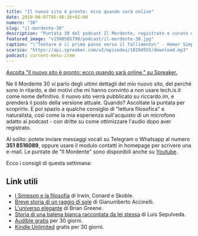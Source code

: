 ```yaml
---
title: "Il nuovo sito è pronto: ecco quando sarà online"
date: 2019-06-07T05:46:26+02:00
numero: "30"
slug: "il-mordente-30"
description: "Puntata 30 del podcast Il Mordente, registrato e curato da Riccardo Palombo."
featured_image: "v1560585790/podcast/il-mordente-30.jpg"
caption: "\"Tentare è il primo passo verso il fallimento\" - Homer Simpson. L'illustrazione è un omaggio di Felix Petruska."
scarica: "https://api.spreaker.com/v2/episodes/18194555/download.mp3"
podcast: current-menu-item
---
```


<a class="spreaker-player" href="https://www.spreaker.com/episode/18194555" data-resource="episode_id=18194555" data-width="100%" data-height="200" data-theme="light" data-playlist="false" data-playlist-continuous="false" data-autoplay="false" data-live-autoplay="false" data-chapters-image="true" data-episode-image-position="right" data-hide-logo="false" data-hide-likes="false" data-hide-comments="false" data-hide-sharing="false" data-hide-download="true" >Ascolta "Il nuovo sito è pronto: ecco quando sarà online." su Spreaker.</a>

Ne Il Mordente 30 vi parlo degli ultimi dettagli del mio nuovo sito, del perché sono in ritardo, e dei motivi che mi hanno convinto a non usare tech.is.it come nome definitivo. Il nuovo sito verrà pubblicato su riccardo.im, e prenderà il posto della versione attuale. Quando? Ascoltate la puntata per scoprirlo. E poi spazio a qualche consiglio di "lettura filosofica" e naturalista, così come la mia esperienza sull'acquisto di un microfono adatto ai podcast - con dritte su come ottimizzare l'audio dopo aver registrato.

Al solito: potete inviare messaggi vocali su Telegram o Whatsapp al numero **351 8516089**, oppure usare il modulo contatti in homepage per scrivere una e-mail. Le puntate de "Il Mordente" sono disponibili anche su <a class="text-info" title="Canale Youtube Riccardo Palombo" href="https://www.youtube.com/riccardopalombo">Youtube</a>.

Ecco i consigli di questa settimana:

## Link utili
<ul>
<li><a class="text-info" href="https://amzn.to/2KvGqdX" target="_blank" rel="nofollow" title="Vedi il libro I Simpson e la filosofia">I Simpson e la filosofia</a> di Irwin, Conard e Skoble.</li>
<li><a class="text-info" href="https://amzn.to/2EwSub5" target="_blank" rel="nofollow" title="Vedi il libro Breve storia di un raggio di sole">Breve storia di un raggio di sole</a> di Gianumberto Accinelli.</li>
<li><a class="text-info" href="https://amzn.to/2JFUeSJ" target="_blank" rel="nofollow" title="Vedi il libro L'universo elegante">L'universo elegante</a> di Brian Greene.</li>
<li><a class="text-info" href="https://amzn.to/2WsdE4g" target="_blank" rel="nofollow" title="Vedi il libro di Luis Sepulveda">Storia di una balena bianca raccontata da lei stessa</a> di Luis Sepulveda.</li>
<li><a class="text-info" href="https://amzn.to/2TVaMbA" target="_blank" title="Amazon Audible">Audible gratis</a> per 30 giorni.</li>
<li><a class="text-info" href="https://www.amazon.it/kindle-dbs/hz/signup?tag=eeepcit-21" target="_blank" title="Kindle Unlimited 30 giorni">Kindle Unlimited</a> gratis per 30 giorni.</li>
</ul>
